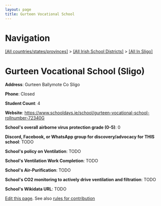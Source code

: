```yaml
---
layout: page
title: Gurteen Vocational School
---
```

# Navigation

[[All countries/states/provinces]](../../..) > [[All Irish School Districts]](../..) > [[All In Sligo]](..)

# Gurteen Vocational School (Sligo)

**Address**: Gurteen Ballymote Co Sligo

**Phone**: Closed

**Student Count**: 4

**Website**: <https://www.schooldays.ie/school/gurteen-vocational-school-rollnumber-72340G>

**School's overall airborne virus protection grade (0-5)**: 0

**Discord, Facebook, or WhatsApp group for discovery/advocacy for THIS school**: TODO

**School's policy on Ventilation**: TODO

**School's Ventilation Work Completion**: TODO

**School's Air-Purification**: TODO

**School's CO2 monitoring to actively drive ventilation and filtration**: TODO

**School's Wikidata URL**: TODO


[Edit this page](https://github.com/ventilate-schools/Ireland/edit/main/./Sligo/Gurteen_Vocational_School.md). See also [rules for contribution](../../../contribution-rules/)